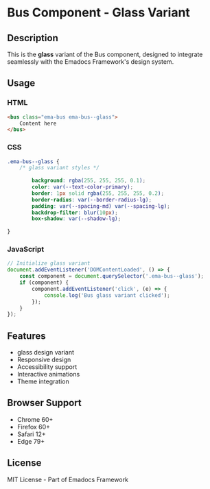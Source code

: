 # Bus Component - Glass Variant

## Description
This is the **glass** variant of the Bus component, designed to integrate seamlessly with the Emadocs Framework's design system.

## Usage

### HTML
```html
<bus class="ema-bus ema-bus--glass">
    Content here
</bus>
```

### CSS
```css
.ema-bus--glass {
    /* glass variant styles */
    
        background: rgba(255, 255, 255, 0.1);
        color: var(--text-color-primary);
        border: 1px solid rgba(255, 255, 255, 0.2);
        border-radius: var(--border-radius-lg);
        padding: var(--spacing-md) var(--spacing-lg);
        backdrop-filter: blur(10px);
        box-shadow: var(--shadow-lg);
    
}
```

### JavaScript
```javascript
// Initialize glass variant
document.addEventListener('DOMContentLoaded', () => {
    const component = document.querySelector('.ema-bus--glass');
    if (component) {
        component.addEventListener('click', (e) => {
            console.log('Bus glass variant clicked');
        });
    }
});
```

## Features
- glass design variant
- Responsive design
- Accessibility support
- Interactive animations
- Theme integration

## Browser Support
- Chrome 60+
- Firefox 60+
- Safari 12+
- Edge 79+

## License
MIT License - Part of Emadocs Framework
